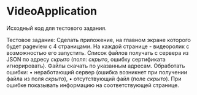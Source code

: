 # VideoApplication 

Исходный код для тестового задания. 

Тестовое задание: 
Сделать приложение, на главном экране которого будет pageview с 4 страницами. На каждой странице - видеоролик с возможностью его запустить. Список файлов получать с сервера из JSON по адресу *скрыто* (поля: *скрыто*, ошибку сертификата игнорировать). Файлы скачать по указанным адресам.
Обработать ошибки:
•	неработающий сервер (ошибка возникнет при получении файла из поля *скрыто*),
•	отсутствующий файл (поле *скрыто*).
При ошибке показывать информацию на соответствующей странице.
